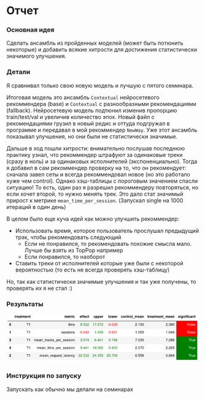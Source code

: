 # Отчет

### Основная идея
Сделать ансамбль из пройденных моделей (может быть потюнить некоторые) и добавить всякие хитрости для достижения статистически значимого улучшения.

### Детали
Я сравнивал только свою новую модель и лучшую с пятого семинара.

Итоговая модель это ансамбль `Contextual` нейросетевого рекоммендера (base) и `Contextual` с разнообразными рекомендациями (fallback).
Нейросетевую модель подтюнил изменив пропорцию train/test/val и увеличив количество эпох. Новый файл с рекомендациями грузил в новый редис и оттуда подгружал в программе и передавал в мой рекоммендер `NewWay`. Уже этот ансамбль показывал улучшения, но они были не статистически значимые.

Дальше в ход пошли хитрости: внимательно послушав последнюю практику узнал, что рекоммендер штрафуют за одинаковые треки (сразу в ноль) и за одинаковых исполнителей (экспоненциально). Тогда я добавил в сам рекоммендер проверку на то, что он рекомендует: сначала завел сеты и всегда рекоммендовал новое (но это работало хуже чем control). Однако хэш-таблицы с пороговым значением спасли ситуацию! То есть, один раз я разрешил рекоммендеру повторяться, но если хочет второй, то нужно менять трек. Это дало стат значимый прирост к метрике `mean_time_per_session`. (Запускал single на 1000 итераций в один день)

В целом было еще куча идей как можно улучшить рекоммендер: 
- Использовать время, которое пользователь прослушал предыдущий трэк, чтобы рекомендовать следующий
  - Если не понравился, то рекомендовать похожие смысла мало. Лучше бы взять из TopPop например
  - Если понравился, то наоборот
- Ставить треки от исполнителей которые уже были с некоторой вероятностью (то есть не всегда проверять хэш-таблицу)

Но, так как статистически значимые улучшения и так уже получены, то проверять их я не стал :)

### Результаты
![](results.png)

### Инструкция по запуску
Запускать как обычно мы делали на семинарах
